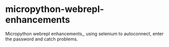 # micropython-webrepl-enhancements
Micropython webrepl enhancements,, using selenium to autoconnect, enter the password and catch problems.
